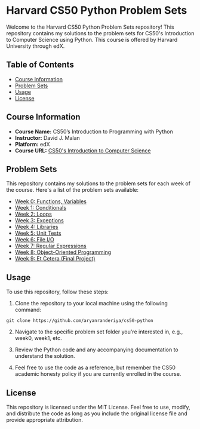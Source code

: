# Harvard CS50 Python Problem Sets

Welcome to the Harvard CS50 Python Problem Sets repository! This repository contains my solutions to the problem sets for CS50's Introduction to Computer Science using Python. This course is offered by Harvard University through edX.

## Table of Contents
- [Course Information](#course-information)
- [Problem Sets](#problem-sets)
- [Usage](#usage)
- [License](#license)

## Course Information
- **Course Name:** CS50’s Introduction to Programming with Python
- **Instructor:** David J. Malan
- **Platform:** edX
- **Course URL:** [CS50's Introduction to Computer Science](https://cs50.harvard.edu/python/2022/)

## Problem Sets
This repository contains my solutions to the problem sets for each week of the course. Here's a list of the problem sets available:

- [Week 0: Functions, Variables](week0/)
- [Week 1: Conditionals](week1/)
- [Week 2: Loops](week2/)
- [Week 3: Exceptions](week3/)
- [Week 4: Libraries](week4/)
- [Week 5: Unit Tests](week5/)
- [Week 6: File I/O](week6/)
- [Week 7: Regular Expressions](week7/)
- [Week 8: Object-Oriented Programming](week8/)
- [Week 9: Et Cetera (Final Project)](Final%20project/)

## Usage
To use this repository, follow these steps:

1. Clone the repository to your local machine using the following command:

```git clone https://github.com/aryanranderiya/cs50-python```

2. Navigate to the specific problem set folder you're interested in, e.g., week0, week1, etc.

3. Review the Python code and any accompanying documentation to understand the solution.

4. Feel free to use the code as a reference, but remember the CS50 academic honesty policy if you are currently enrolled in the course.

## License

This repository is licensed under the MIT License. Feel free to use, modify, and distribute the code as long as you include the original license file and provide appropriate attribution.
